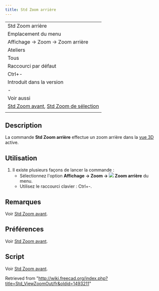 ```yaml
---
title: Std Zoom arrière
---
```

|  |
| --- |
| Std Zoom arrière |
| Emplacement du menu |
| Affichage → Zoom‏‎ → Zoom arrière |
| Ateliers |
| Tous |
| Raccourci par défaut |
| Ctrl+- |
| Introduit dans la version |
| - |
| Voir aussi |
| [Std Zoom avant](/Std_ViewZoomIn/fr "Std ViewZoomIn/fr"), [Std Zoom de sélection](/Std_ViewBoxZoom/fr "Std ViewBoxZoom/fr") |
|  |

## Description

La commande **Std Zoom arrière** effectue un zoom arrière dans la [vue 3D](/3D_view/fr "3D view/fr") active.

## Utilisation

1. Il existe plusieurs façons de lancer la commande :
   * Sélectionnez l'option **Affichage → Zoom → ![](/images/Std_ViewZoomOut.svg) Zoom arrière** du menu.
   * Utilisez le raccourci clavier : Ctrl+-.

## Remarques

Voir [Std Zoom avant](/Std_ViewZoomIn/fr#Remarques "Std ViewZoomIn/fr").

## Préférences

Voir [Std Zoom avant](/Std_ViewZoomIn/fr#Préférences "Std ViewZoomIn/fr").

## Script

Voir [Std Zoom avant](/Std_ViewZoomIn/fr#Script "Std ViewZoomIn/fr").

Retrieved from "<http://wiki.freecad.org/index.php?title=Std_ViewZoomOut/fr&oldid=1493211>"